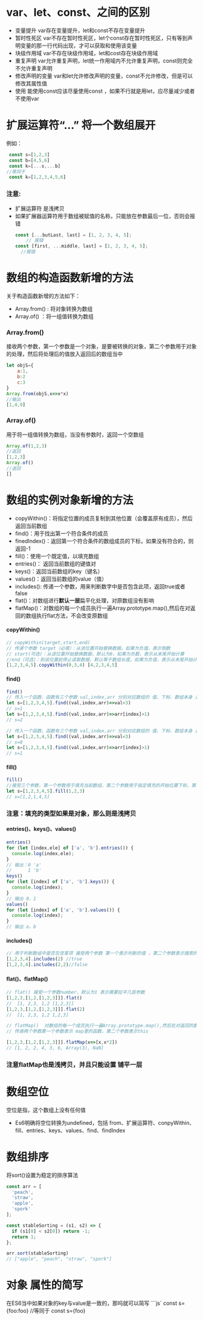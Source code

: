# var、let、const、之间的区别

- 变量提升   var存在变量提升，let和const不存在变量提升
- 暂时性死区  var不存在暂时性死区，let个const存在暂时性死区，只有等到声明变量的那一行代码出现，才可以获取和使用该变量
- 块级作用域   var不存在块级作用域，let和cost存在块级作用域
- 重复声明    var允许重复声明，let统一作用域内不允许重复声明，const则完全不允许重复声明
- 修改声明的变量  var和let允许修改声明的变量，const不允许修改，但是可以修改其属性值
- 使用       能使用const应该尽量使用const ，如果不行就是用let，应尽量减少或者不使用var
  


# 扩展运算符“...” 将一个数组展开
例如：
```js
 const s=[1,2,3] 
 const b=[4,5,6]
 const k=[...s,...b]
//等同于
 const k=[1,2,3,4,5,6]
```

###  注意:
- 扩展运算符 是浅拷贝
- 如果扩展器运算符用于数组被赋值的名称，只能放在参数最后一位，否则会报错
  ```js
  const [...butLast, last] = [1, 2, 3, 4, 5];
      // 报错
  const [first, ...middle, last] = [1, 2, 3, 4, 5];
    //报错
   ```
# 数组的构造函数新增的方法
关于构造函数新增的方法如下：
- Array.from() : 将对象转换为数组  
- Array.of() ：将一组值转换为数组

### Array.from()  
接收两个参数，第一个参数是一个对象，是要被转换的对象，第二个参数用于对象的处理，然后将处理后的值放入返回后的数组当中
```js
let objS={
    a:1,
    b:2
    c:3
}
Array.from(objS,x=>x*x)
//输出
[1,4,9]
```
### Array.of()
用于将一组值转换为数组，当没有参数时，返回一个空数组
```js
Array.of(1,2,3) 
//返回
[1,2,3]
Array.of()
//返回
[]
```

# 数组的实例对象新增的方法
- copyWithin()：将指定位置的成员复制到其他位置（会覆盖原有成员），然后返回当前数组
- find()：用于找出第一个符合条件的成员
- finedIndex()：返回第一个符合条件的数组成员的下标，如果没有符合的，则返回-1
- fill()：使用一个既定值，以填充数组
- entries()： 返回当前数组的键值对
- keys()：返回当前数组的key（键名）
- values()：返回当前数组的value（值）
- includes(): 传递一个参数，用来判断数字中是否包含此项，返回true或者false
- flat()：对数组进行**默认一层**扁平化处理，对原数组没有影响
- flatMap()：对数组的每一个成员执行一遍Array.prototype.map(),然后在对返回的数组执行flat方法，不会改变原数组

####  copyWithin()
```js
// copyWithin(target,start,end)  
// 传递个参数 target（必填）：从该位置开始替换数据。如果为负值，表示倒数
// start(可选)：从该位置开始替换数据，默认为0，如果为负数，表示从末尾开始计算
//end（可选）：到该位置前停止读取数据，默认等于数组长度。如果为负值，表示从末尾开始计算
[1,2,3,4,5].copyWithin(0,3,4) [4,2,3,4,5]
```
#### find() 
```js
find() 
// 传入一个函数，函数有三个参数 val,index,arr 分别对应数组的 值、下标、数组本身 返回数组对应的value值
let s=[1,2,3,4,5].find((val,index,arr)=>val<3)
// s=1
let s=[1,2,3,4,5].find((val,index,arr)=>arr[index]>1)
// s=2
```
```js
// 传入一个函数，函数有三个参数 val,index,arr 分别对应数组的 值、下标、数组本身 返回数组对应的下标
let s=[1,2,3,4,5].find((val,index,arr)=>val<3)
// s=0
let s=[1,2,3,4,5].find((val,index,arr)=>arr[index]>1)
// s=1
```
#### fill()
```js
fill()
//接受三个参数，第一个参数用于填充当前数组，第二个参数用于指定填充的开始位置下标，第三个参数用于指定填充的结束下标
let s=[1,2,3,4,5].fill(1,2,3)
// s=[1,2,1,4,5]
```
### 注意：填充的类型如果是对象，那么则是浅拷贝

#### entries()、keys()、values()
```js
entries()
for (let [index,ele] of ['a', 'b'].entries()) {
  console.log(index,ele);
}
// 输出：0 'a'  
//      1 'b'
keys()
for (let [index] of ['a', 'b'].keys()) {
  console.log(index);
}
// 输出 0，1
values()
for (let [index] of ['a', 'b'].values()) {
  console.log(index);
}
// 输出 a，b
```
#### includes()
```js
// 用于判断数组中是否包含某项 接受两个参数 第一个表示判断的值 ，第二个参数表示搜索的起始位置
[1,2,3,4].includes(2) //true
[1,2,3,4].includes(2,2)//false
```
#### flat()、flatMap() 
```js
// flat() 接受一个参数number，默认为1 表示需要拉平几层参数
[1,2,3,[1,2,[1,2,3]]].flat()
//  [1, 2,3, 1,2 [1,2,3]]
[1,2,3,[1,2,[1,2,3]]].flat(2)
//  [1, 2,3, 1,2 1,2,3]

// flatMap()  对数组的每一个成员执行一遍Array.prototype.map(),然后在对返回的数组执行flat方法，不会改变原数组
// 传递两个参数第一个参数表示 map里的函数，第二个参数表示this  

[1,2,3,[1,2,[1,2,3]]].flatMap(x=>[x,x*2])
// [1, 2, 2, 4, 3, 6, Array(3), NaN]
```
### 注意flatMap也是浅拷贝，并且只能设置  铺平一层

# 数组空位
空位是指，这个数组上没有任何值
- Es6明确将空位转换为undefined，包括 from、扩展运算符、conpyWithin、fill、entries、keys、values、find、findIndex

# 数组排序
将sort()设置为稳定的排序算法
```js
const arr = [
  'peach',
  'straw',
  'apple',
  'spork'
];

const stableSorting = (s1, s2) => {
  if (s1[0] < s2[0]) return -1;
  return 1;
};

arr.sort(stableSorting)
// ["apple", "peach", "straw", "spork"]
```

# 对象 属性的简写
在ES6当中如果对象的key与value是一致的，那吗就可以简写
```js`
const s={foo:foo}
//等同于
const s={foo}
```



